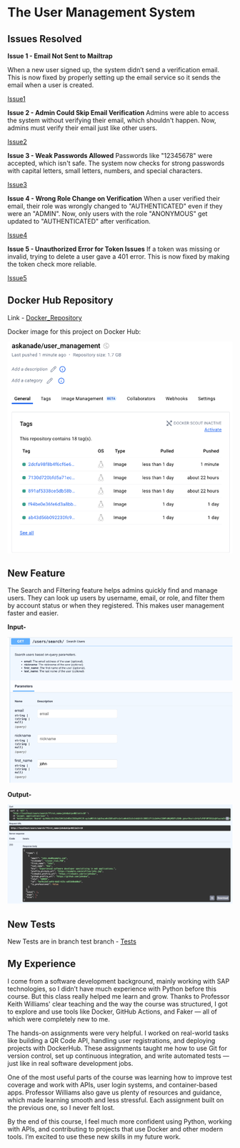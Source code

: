
# The User Management System 

## Issues Resolved

**Issue 1 - Email Not Sent to Mailtrap**

When a new user signed up, the system didn’t send a verification email. This is now fixed by properly setting up the email service so it sends the email when a user is created.

[Issue1]( https://github.com/ASKANADE18/user_management/issues/1)

**Issue 2 - Admin Could Skip Email Verification**
Admins were able to access the system without verifying their email, which shouldn't happen. Now, admins must verify their email just like other users.


[Issue2](https://github.com/ASKANADE18/user_management/issues/3)

**Issue 3 - Weak Passwords Allowed**
Passwords like "12345678" were accepted, which isn't safe. The system now checks for strong passwords with capital letters, small letters, numbers, and special characters.

[Issue3](https://github.com/ASKANADE18/user_management/issues/5)

**Issue 4 - Wrong Role Change on Verification**
When a user verified their email, their role was wrongly changed to "AUTHENTICATED" even if they were an "ADMIN". Now, only users with the role "ANONYMOUS" get updated to "AUTHENTICATED" after verification.

[Issue4](https://github.com/ASKANADE18/user_management/issues/7)

**Issue 5 - Unauthorized Error for Token Issues**
If a token was missing or invalid, trying to delete a user gave a 401 error. This is now fixed by making the token check more reliable.

[Issue5](https://github.com/ASKANADE18/user_management/issues/9)

## Docker Hub Repository
Link - [Docker_Repository]( link)

Docker image for this project on Docker Hub:

 ![Docker_image](Docker_repo.png)

## New Feature

The Search and Filtering feature helps admins quickly find and manage users. They can look up users by username, email, or role, and filter them by account status or when they registered. This makes user management faster and easier.

**Input-**

 ![Input](Feature_input.png)

**Output-**
 
 ![Output](Feature_output.png)

## New Tests
New Tests are in branch test branch - [Tests](https://github.com/ASKANADE18/user_management/tree/test-coverage-enhancement)

## My Experience

I come from a software development background, mainly working with SAP technologies, so I didn’t have much experience with Python before this course. But this class really helped me learn and grow. Thanks to Professor Keith Williams' clear teaching and the way the course was structured, I got to explore and use tools like Docker, GitHub Actions, and Faker — all of which were completely new to me.

The hands-on assignments were very helpful. I worked on real-world tasks like building a QR Code API, handling user registrations, and deploying projects with DockerHub. These assignments taught me how to use Git for version control, set up continuous integration, and write automated tests — just like in real software development jobs.

One of the most useful parts of the course was learning how to improve test coverage and work with APIs, user login systems, and container-based apps. Professor Williams also gave us plenty of resources and guidance, which made learning smooth and less stressful. Each assignment built on the previous one, so I never felt lost.

By the end of this course, I feel much more confident using Python, working with APIs, and contributing to projects that use Docker and other modern tools. I’m excited to use these new skills in my future work.
